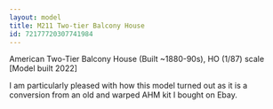 ```yaml
---
layout: model
title: M211 Two-tier Balcony House
id: 72177720307741984
---
```


American Two-Tier Balcony House (Built ~1880-90s), HO (1/87) scale [Model built 2022]

I am particularly pleased with how this model turned out as it is a conversion from an old and warped AHM kit I bought on Ebay.




